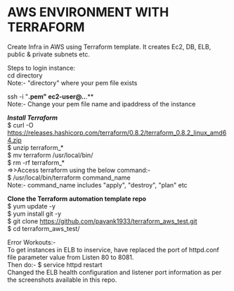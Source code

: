 # AWS ENVIRONMENT WITH TERRAFORM     <br/>
Create Infra in AWS using Terraform template. It creates Ec2, DB, ELB, public & private subnets etc.  <br/>


Steps to login instance:  <br/>
cd directory   <br/>
Note:- "directory" where your pem file exists  <br/>

ssh -i "******.pem" ec2-user@**.**.**.** <br/>
Note:- Change your pem file name and ipaddress of the instance  <br/>

***Install Terraform***  <br/>
$ curl -O https://releases.hashicorp.com/terraform/0.8.2/terraform_0.8.2_linux_amd64.zip  <br/>
$ unzip terraform_*   <br/>
$ mv terraform /usr/local/bin/  <br/>
$ rm -rf terraform_*   <br/>
=>>Access terraform using the below command:-   <br/>
$ /usr/local/bin/terraform command_name         <br/>
Note:- command_name includes "apply", "destroy", "plan" etc   <br/>


****Clone the Terraform automation template repo****            <br/>
$ yum update -y           <br/>
$ yum install git -y       <br/>
$ git clone https://github.com/pavank1933/terraform_aws_test.git      <br/>
$ cd terraform_aws_test/          <br/>


Error Workouts:-          <br/>
To get instances in ELB to inservice, have replaced the port of httpd.conf file parameter value from Listen 80 to 8081.   <br/>
Then do:- $ service httpd restart          <br/>
Changed the ELB health configuration and listener port information as per the screenshots available in this repo.         <br/>